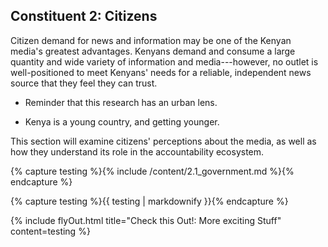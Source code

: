 ## Constituent 2: Citizens

Citizen demand for news and information may be one of the Kenyan media's greatest advantages. Kenyans demand and consume a large quantity and wide variety of information and media---however, no outlet is well-positioned to meet Kenyans' needs for a reliable, independent news source that they feel they can trust.

-   Reminder that this research has an urban lens.

-   Kenya is a young country, and getting younger.

This section will examine citizens' perceptions about the media, as well as how they understand its role in the accountability ecosystem.

<!-- Include content as a variable -->
{% capture testing %}{% include /content/2.1_government.md %}{% endcapture %}
<!-- markdownify the variable -->
{% capture testing %}{{ testing | markdownify }}{% endcapture %}
<!-- include the flyOut function and pass in the variable content -->
{% include flyOut.html title="Check this Out!: More exciting Stuff" content=testing %}
